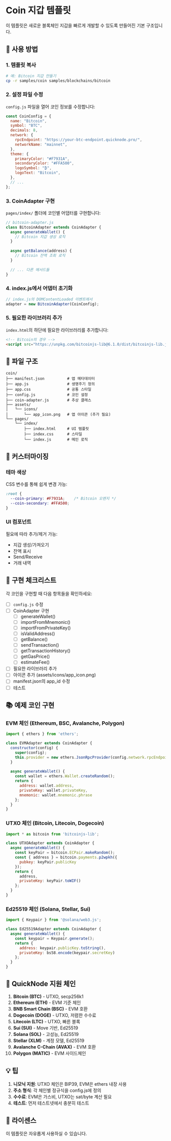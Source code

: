 # Coin 지갑 템플릿

이 템플릿은 새로운 블록체인 지갑을 빠르게 개발할 수 있도록 만들어진 기본 구조입니다.

## 🚀 사용 방법

### 1. 템플릿 복사

```bash
# 예: Bitcoin 지갑 만들기
cp -r samples/coin samples/blockchains/bitcoin
```

### 2. 설정 파일 수정

`config.js` 파일을 열어 코인 정보를 수정합니다:

```javascript
const CoinConfig = {
  name: "Bitcoin",
  symbol: "BTC",
  decimals: 8,
  network: {
    rpcEndpoint: "https://your-btc-endpoint.quicknode.pro/",
    networkName: "mainnet",
  },
  theme: {
    primaryColor: "#F7931A",
    secondaryColor: "#FFA500",
    logoSymbol: "₿",
    logoText: "Bitcoin",
  },
  // ...
};
```

### 3. CoinAdapter 구현

`pages/index/` 폴더에 코인별 어댑터를 구현합니다:

```javascript
// bitcoin-adapter.js
class BitcoinAdapter extends CoinAdapter {
  async generateWallet() {
    // Bitcoin 지갑 생성 로직
  }
  
  async getBalance(address) {
    // Bitcoin 잔액 조회 로직
  }
  
  // ... 다른 메서드들
}
```

### 4. index.js에서 어댑터 초기화

```javascript
// index.js의 DOMContentLoaded 이벤트에서
adapter = new BitcoinAdapter(CoinConfig);
```

### 5. 필요한 라이브러리 추가

`index.html`의 하단에 필요한 라이브러리를 추가합니다:

```html
<!-- Bitcoin의 경우 -->
<script src="https://unpkg.com/bitcoinjs-lib@6.1.0/dist/bitcoinjs-lib.js"></script>
```

## 📁 파일 구조

```
coin/
├── manifest.json          # 앱 메타데이터
├── app.js                 # 생명주기 정의
├── app.css                # 공통 스타일
├── config.js              # 코인 설정
├── coin-adapter.js        # 추상 클래스
├── assets/
│   └── icons/
│       └── app_icon.png   # 앱 아이콘 (추가 필요)
└── pages/
    └── index/
        ├── index.html     # UI 템플릿
        ├── index.css      # 스타일
        └── index.js       # 메인 로직
```

## 🎨 커스터마이징

### 테마 색상

CSS 변수를 통해 쉽게 변경 가능:

```css
:root {
  --coin-primary: #F7931A;    /* Bitcoin 오렌지 */
  --coin-secondary: #FFA500;
}
```

### UI 컴포넌트

필요에 따라 추가/제거 가능:
- 지갑 생성/가져오기
- 잔액 표시
- Send/Receive
- 거래 내역

## 🔧 구현 체크리스트

각 코인을 구현할 때 다음 항목들을 확인하세요:

- [ ] `config.js` 수정
- [ ] CoinAdapter 구현
  - [ ] generateWallet()
  - [ ] importFromMnemonic()
  - [ ] importFromPrivateKey()
  - [ ] isValidAddress()
  - [ ] getBalance()
  - [ ] sendTransaction()
  - [ ] getTransactionHistory()
  - [ ] getGasPrice()
  - [ ] estimateFee()
- [ ] 필요한 라이브러리 추가
- [ ] 아이콘 추가 (assets/icons/app_icon.png)
- [ ] manifest.json의 app_id 수정
- [ ] 테스트

## 📚 예제 코인 구현

### EVM 체인 (Ethereum, BSC, Avalanche, Polygon)

```javascript
import { ethers } from 'ethers';

class EVMAdapter extends CoinAdapter {
  constructor(config) {
    super(config);
    this.provider = new ethers.JsonRpcProvider(config.network.rpcEndpoint);
  }
  
  async generateWallet() {
    const wallet = ethers.Wallet.createRandom();
    return {
      address: wallet.address,
      privateKey: wallet.privateKey,
      mnemonic: wallet.mnemonic.phrase
    };
  }
}
```

### UTXO 체인 (Bitcoin, Litecoin, Dogecoin)

```javascript
import * as bitcoin from 'bitcoinjs-lib';

class UTXOAdapter extends CoinAdapter {
  async generateWallet() {
    const keyPair = bitcoin.ECPair.makeRandom();
    const { address } = bitcoin.payments.p2wpkh({ 
      pubkey: keyPair.publicKey 
    });
    return {
      address,
      privateKey: keyPair.toWIF()
    };
  }
}
```

### Ed25519 체인 (Solana, Stellar, Sui)

```javascript
import { Keypair } from '@solana/web3.js';

class Ed25519Adapter extends CoinAdapter {
  async generateWallet() {
    const keypair = Keypair.generate();
    return {
      address: keypair.publicKey.toString(),
      privateKey: bs58.encode(keypair.secretKey)
    };
  }
}
```

## 🔗 QuickNode 지원 체인

1. **Bitcoin (BTC)** - UTXO, secp256k1
2. **Ethereum (ETH)** - EVM 기준 체인
3. **BNB Smart Chain (BSC)** - EVM 호환
4. **Dogecoin (DOGE)** - UTXO, 저렴한 수수료
5. **Litecoin (LTC)** - UTXO, 빠른 블록
6. **Sui (SUI)** - Move 기반, Ed25519
7. **Solana (SOL)** - 고성능, Ed25519
8. **Stellar (XLM)** - 계정 모델, Ed25519
9. **Avalanche C-Chain (AVAX)** - EVM 호환
10. **Polygon (MATIC)** - EVM 사이드체인

## 💡 팁

1. **니모닉 지원**: UTXO 체인은 BIP39, EVM은 ethers 내장 사용
2. **주소 형식**: 각 체인별 정규식을 config.js에 정의
3. **수수료**: EVM은 가스비, UTXO는 sat/byte 계산 필요
4. **테스트**: 먼저 테스트넷에서 충분히 테스트

## 📄 라이센스

이 템플릿은 자유롭게 사용하실 수 있습니다.
